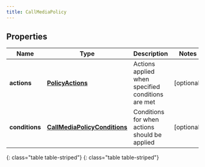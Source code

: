 ```yaml
---
title: CallMediaPolicy
---
```


## Properties

| Name | Type | Description | Notes |
| ------------ | ------------- | ------------- | ------------- |
| **actions** | [**PolicyActions**](PolicyActions.html) | Actions applied when specified conditions are met |  [optional] |
| **conditions** | [**CallMediaPolicyConditions**](CallMediaPolicyConditions.html) | Conditions for when actions should be applied |  [optional] |
{: class="table table-striped"}
{: class="table table-striped"}


